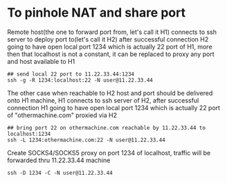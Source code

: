 # To pinhole NAT and share port

Remote host(the one to forward port from, let's call it H1) connects to ssh server to deploy port to(let's call it H2)
after successful connection H2 going to have open local port 1234 which is actually 22 port of H1, more then that localhost is not a constant,
it can be replaced to proxy any port and host available to H1

    ## send local 22 port to 11.22.33.44:1234
    ssh -g -R 1234:localhost:22 -N user@11.22.33.44

The other case when reachable to H2 host and port should be delivered onto H1 machine, H1 connects to ssh server of H2,
after successful connection H1 going to have open local port 1234 which is actually 22 port of "othermachine.com" proxied via H2

    ## bring port 22 on othermachine.com reachable by 11.22.33.44 to localhost:1234
    ssh -L 1234:othermachine.com:22 -N user@11.22.33.44


Create SOCKS4/SOCKS5 proxy on port 1234 of localhost, traffic will be forwarded thru 11.22.33.44 machine

    ssh -D 1234 -C -N user@11.22.33.44

